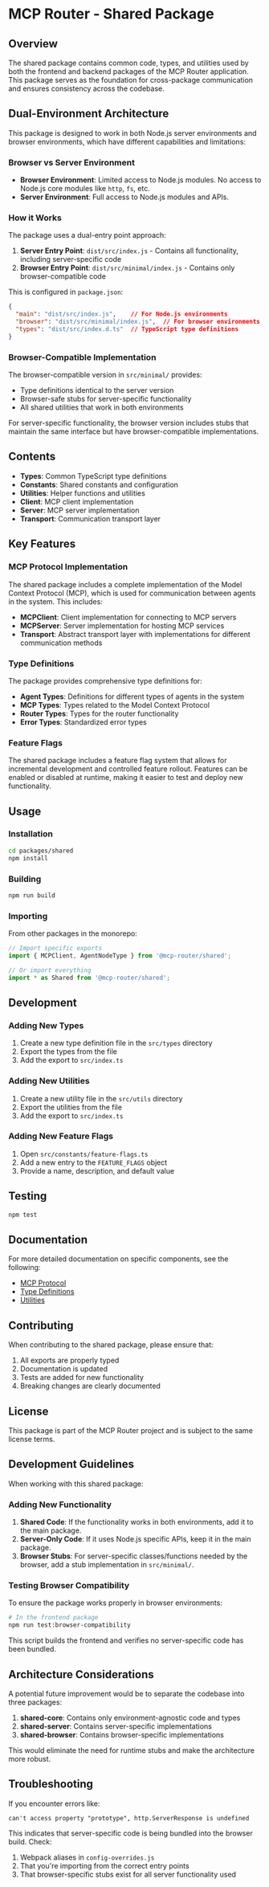 # MCP Router - Shared Package

## Overview

The shared package contains common code, types, and utilities used by both the frontend and backend packages of the MCP Router application. This package serves as the foundation for cross-package communication and ensures consistency across the codebase.

## Dual-Environment Architecture

This package is designed to work in both Node.js server environments and browser environments, which have different capabilities and limitations:

### Browser vs Server Environment

- **Browser Environment**: Limited access to Node.js modules. No access to Node.js core modules like `http`, `fs`, etc.
- **Server Environment**: Full access to Node.js modules and APIs.

### How it Works

The package uses a dual-entry point approach:

1. **Server Entry Point**: `dist/src/index.js` - Contains all functionality, including server-specific code
2. **Browser Entry Point**: `dist/src/minimal/index.js` - Contains only browser-compatible code

This is configured in `package.json`:
```json
{
  "main": "dist/src/index.js",    // For Node.js environments
  "browser": "dist/src/minimal/index.js",  // For browser environments
  "types": "dist/src/index.d.ts"  // TypeScript type definitions
}
```

### Browser-Compatible Implementation

The browser-compatible version in `src/minimal/` provides:

- Type definitions identical to the server version
- Browser-safe stubs for server-specific functionality
- All shared utilities that work in both environments

For server-specific functionality, the browser version includes stubs that maintain the same interface but have browser-compatible implementations.

## Contents

- **Types**: Common TypeScript type definitions
- **Constants**: Shared constants and configuration
- **Utilities**: Helper functions and utilities
- **Client**: MCP client implementation
- **Server**: MCP server implementation
- **Transport**: Communication transport layer

## Key Features

### MCP Protocol Implementation

The shared package includes a complete implementation of the Model Context Protocol (MCP), which is used for communication between agents in the system. This includes:

- **MCPClient**: Client implementation for connecting to MCP servers
- **MCPServer**: Server implementation for hosting MCP services
- **Transport**: Abstract transport layer with implementations for different communication methods

### Type Definitions

The package provides comprehensive type definitions for:

- **Agent Types**: Definitions for different types of agents in the system
- **MCP Types**: Types related to the Model Context Protocol
- **Router Types**: Types for the router functionality
- **Error Types**: Standardized error types

### Feature Flags

The shared package includes a feature flag system that allows for incremental development and controlled feature rollout. Features can be enabled or disabled at runtime, making it easier to test and deploy new functionality.

## Usage

### Installation

```bash
cd packages/shared
npm install
```

### Building

```bash
npm run build
```

### Importing

From other packages in the monorepo:

```typescript
// Import specific exports
import { MCPClient, AgentNodeType } from '@mcp-router/shared';

// Or import everything
import * as Shared from '@mcp-router/shared';
```

## Development

### Adding New Types

1. Create a new type definition file in the `src/types` directory
2. Export the types from the file
3. Add the export to `src/index.ts`

### Adding New Utilities

1. Create a new utility file in the `src/utils` directory
2. Export the utilities from the file
3. Add the export to `src/index.ts`

### Adding New Feature Flags

1. Open `src/constants/feature-flags.ts`
2. Add a new entry to the `FEATURE_FLAGS` object
3. Provide a name, description, and default value

## Testing

```bash
npm test
```

## Documentation

For more detailed documentation on specific components, see the following:

- [MCP Protocol](./src/README.md)
- [Type Definitions](./src/types/README.md)
- [Utilities](./src/utils/README.md)

## Contributing

When contributing to the shared package, please ensure that:

1. All exports are properly typed
2. Documentation is updated
3. Tests are added for new functionality
4. Breaking changes are clearly documented

## License

This package is part of the MCP Router project and is subject to the same license terms. 

## Development Guidelines

When working with this shared package:

### Adding New Functionality

1. **Shared Code**: If the functionality works in both environments, add it to the main package.
2. **Server-Only Code**: If it uses Node.js specific APIs, keep it in the main package.
3. **Browser Stubs**: For server-specific classes/functions needed by the browser, add a stub implementation in `src/minimal/`.

### Testing Browser Compatibility

To ensure the package works properly in browser environments:

```bash
# In the frontend package
npm run test:browser-compatibility
```

This script builds the frontend and verifies no server-specific code has been bundled.

## Architecture Considerations

A potential future improvement would be to separate the codebase into three packages:

1. **shared-core**: Contains only environment-agnostic code and types
2. **shared-server**: Contains server-specific implementations
3. **shared-browser**: Contains browser-specific implementations

This would eliminate the need for runtime stubs and make the architecture more robust.

## Troubleshooting

If you encounter errors like:
```
can't access property "prototype", http.ServerResponse is undefined
```

This indicates that server-specific code is being bundled into the browser build. Check:

1. Webpack aliases in `config-overrides.js`
2. That you're importing from the correct entry points
3. That browser-specific stubs exist for all server functionality used 